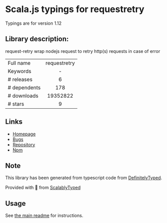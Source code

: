 
# Scala.js typings for requestretry

Typings are for version 1.12

## Library description:
request-retry wrap nodejs request to retry http(s) requests in case of error

|                    |                 |
| ------------------ | :-------------: |
| Full name          | requestretry |
| Keywords           | - |
| # releases         | 6 |
| # dependents       | 178 |
| # downloads        | 19352822 |
| # stars            | 9 |

## Links
- [Homepage](https://github.com/FGRibreau/node-request-retry#readme)
- [Bugs](https://github.com/FGRibreau/node-request-retry/issues)
- [Repository](https://github.com/FGRibreau/node-request-retry)
- [Npm](https://www.npmjs.com/package/requestretry)
    


## Note
This library has been generated from typescript code from [DefinitelyTyped](https://definitelytyped.org).

Provided with :purple_heart: from [ScalablyTyped](https://github.com/oyvindberg/ScalablyTyped)

## Usage
See [the main readme](../../readme.md) for instructions.


